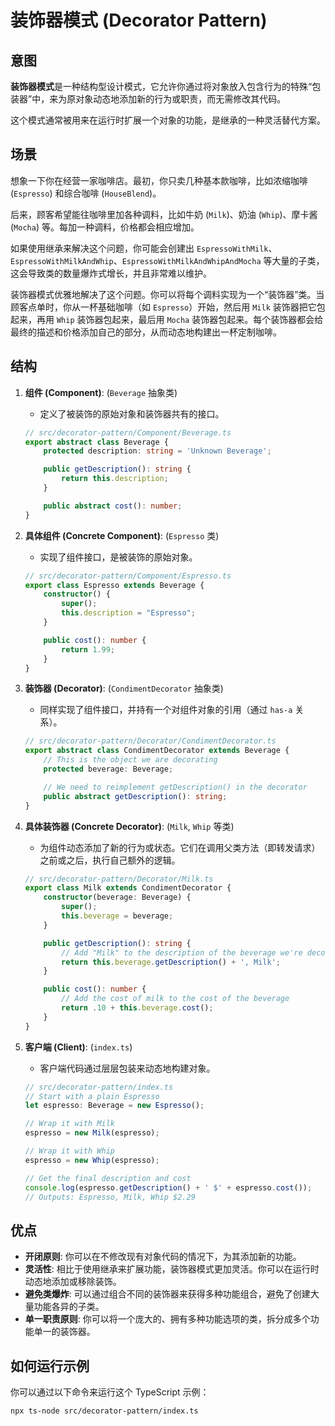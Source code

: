 # 装饰器模式 (Decorator Pattern)

## 意图

**装饰器模式**是一种结构型设计模式，它允许你通过将对象放入包含行为的特殊“包装器”中，来为原对象动态地添加新的行为或职责，而无需修改其代码。

这个模式通常被用来在运行时扩展一个对象的功能，是继承的一种灵活替代方案。

## 场景

想象一下你在经营一家咖啡店。最初，你只卖几种基本款咖啡，比如浓缩咖啡 (`Espresso`) 和综合咖啡 (`HouseBlend`)。

后来，顾客希望能往咖啡里加各种调料，比如牛奶 (`Milk`)、奶油 (`Whip`)、摩卡酱 (`Mocha`) 等。每加一种调料，价格都会相应增加。

如果使用继承来解决这个问题，你可能会创建出 `EspressoWithMilk`、`EspressoWithMilkAndWhip`、`EspressoWithMilkAndWhipAndMocha` 等大量的子类，这会导致类的数量爆炸式增长，并且非常难以维护。

装饰器模式优雅地解决了这个问题。你可以将每个调料实现为一个“装饰器”类。当顾客点单时，你从一杯基础咖啡（如 `Espresso`）开始，然后用 `Milk` 装饰器把它包起来，再用 `Whip` 装饰器包起来，最后用 `Mocha` 装饰器包起来。每个装饰器都会给最终的描述和价格添加自己的部分，从而动态地构建出一杯定制咖啡。

## 结构

1.  **组件 (Component)**: (`Beverage` 抽象类)
    *   定义了被装饰的原始对象和装饰器共有的接口。
    ```typescript
    // src/decorator-pattern/Component/Beverage.ts
    export abstract class Beverage {
        protected description: string = 'Unknown Beverage';

        public getDescription(): string {
            return this.description;
        }

        public abstract cost(): number;
    }
    ```

2.  **具体组件 (Concrete Component)**: (`Espresso` 类)
    *   实现了组件接口，是被装饰的原始对象。
    ```typescript
    // src/decorator-pattern/Component/Espresso.ts
    export class Espresso extends Beverage {
        constructor() {
            super();
            this.description = "Espresso";
        }

        public cost(): number {
            return 1.99;
        }
    }
    ```

3.  **装饰器 (Decorator)**: (`CondimentDecorator` 抽象类)
    *   同样实现了组件接口，并持有一个对组件对象的引用（通过 `has-a` 关系）。
    ```typescript
    // src/decorator-pattern/Decorator/CondimentDecorator.ts
    export abstract class CondimentDecorator extends Beverage {
        // This is the object we are decorating
        protected beverage: Beverage;

        // We need to reimplement getDescription() in the decorator
        public abstract getDescription(): string;
    }
    ```

4.  **具体装饰器 (Concrete Decorator)**: (`Milk`, `Whip` 等类)
    *   为组件动态添加了新的行为或状态。它们在调用父类方法（即转发请求）之前或之后，执行自己额外的逻辑。
    ```typescript
    // src/decorator-pattern/Decorator/Milk.ts
    export class Milk extends CondimentDecorator {
        constructor(beverage: Beverage) {
            super();
            this.beverage = beverage;
        }

        public getDescription(): string {
            // Add "Milk" to the description of the beverage we're decorating
            return this.beverage.getDescription() + ', Milk';
        }

        public cost(): number {
            // Add the cost of milk to the cost of the beverage
            return .10 + this.beverage.cost();
        }
    }
    ```
5.  **客户端 (Client)**: (`index.ts`)
    *   客户端代码通过层层包装来动态地构建对象。
    ```typescript
    // src/decorator-pattern/index.ts
    // Start with a plain Espresso
    let espresso: Beverage = new Espresso();

    // Wrap it with Milk
    espresso = new Milk(espresso);

    // Wrap it with Whip
    espresso = new Whip(espresso);

    // Get the final description and cost
    console.log(espresso.getDescription() + ' $' + espresso.cost());
    // Outputs: Espresso, Milk, Whip $2.29
    ```

## 优点

*   **开闭原则**: 你可以在不修改现有对象代码的情况下，为其添加新的功能。
*   **灵活性**: 相比于使用继承来扩展功能，装饰器模式更加灵活。你可以在运行时动态地添加或移除装饰。
*   **避免类爆炸**: 可以通过组合不同的装饰器来获得多种功能组合，避免了创建大量功能各异的子类。
*   **单一职责原则**: 你可以将一个庞大的、拥有多种功能选项的类，拆分成多个功能单一的装饰器。

## 如何运行示例

你可以通过以下命令来运行这个 TypeScript 示例：

```bash
npx ts-node src/decorator-pattern/index.ts
```
